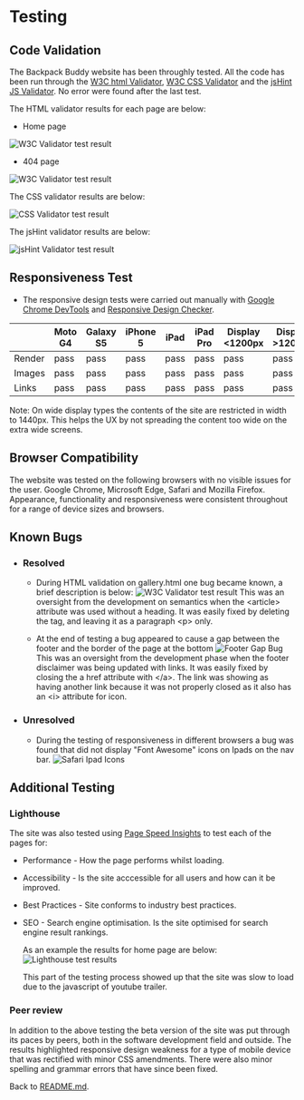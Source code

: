 # Testing
## Code Validation
The Backpack Buddy website has been throughly tested. All the code has been run through the [W3C html Validator](https://validator.w3.org/), [W3C CSS Validator](https://jigsaw.w3.org/css-validator/) and the [jsHint JS Validator](https://jshint.com//). No error were found after the last test.

The HTML validator results for each page are below:

* Home page

![W3C Validator test result](assets/docs/testing/home-validation.png)

* 404 page

![W3C Validator test result](assets/docs/testing/gallery-validation.png)


The CSS validator results are below:

![CSS Validator test result](assets/docs/testing/css-validation.png)

The jsHint validator results are below:

![jsHint Validator test result](assets/docs/testing/css-validation.png)

## Responsiveness Test

* The responsive design tests were carried out manually with [Google Chrome DevTools](https://developer.chrome.com/docs/devtools/) and [Responsive Design Checker](https://www.responsivedesignchecker.com/).

|        | Moto G4 | Galaxy S5 | iPhone 5 | iPad | iPad Pro | Display <1200px | Display >1200px |
|--------|---------|-----------|----------|------|----------|-----------------|-----------------|
| Render | pass    | pass      | pass     | pass | pass     | pass            | pass            |
| Images | pass    | pass      | pass     | pass | pass     | pass            | pass            |
| Links  | pass    | pass      | pass     | pass | pass     | pass            | pass            |

Note: On wide display types the contents of the site are restricted in width to 1440px. This helps the UX by not spreading the content too wide on the extra wide screens.

## Browser Compatibility

The website was tested on the following browsers with no visible issues for the user. 
Google Chrome, Microsoft Edge, Safari and Mozilla Firefox. Appearance, functionality and responsiveness were consistent throughout for a range of device sizes and browsers.

## Known Bugs
* ### Resolved

    * During HTML validation on gallery.html one bug became known, a brief description is below:
    ![W3C Validator test result](assets/docs/testing/gallery-bug.png)
    This was an oversight from the development on semantics when the \<article> attribute was used without a heading. It was easily fixed by deleting the tag, and leaving it as a paragraph \<p> only.

    * At the end of testing a bug appeared to cause a gap between the footer and the border of the page at the bottom 
    ![Footer Gap Bug](assets/docs/testing/gap-bug.png)
    This was an oversight from the development phase when the footer disclaimer was being updated with links. It was easily fixed by closing the a href attribute with \</a>. The link was showing as having another link because it was not properly closed as it also has an \<i> attribute for icon.

* ### Unresolved

    * During the testing of responsiveness in different browsers a bug was found that did not display "Font Awesome" icons on Ipads on the nav bar. 
    ![Safari Ipad Icons](assets/docs/testing/safari-ipad.png)
    
    

## Additional Testing
### Lighthouse

The site was also tested using [Page Speed Insights](https://pagespeed.web.dev) to test each of the pages for:
* Performance - How the page performs whilst loading.
* Accessibility - Is the site acccessible for all users and how can it be improved.
* Best Practices - Site conforms to industry best practices.
* SEO - Search engine optimisation. Is the site optimised for search engine result rankings.

    As an example the results for home page are below:
    ![Lighthouse test results](assets/docs/testing/sitespeed.png)

    This part of the testing process showed up that the site was slow to load due to the javascript of youtube trailer. 

### Peer review
In addition to the above testing the beta version of the site was put through its paces by peers, both in the software development field and outside. The results highlighted responsive design weakness for a type of mobile device that was rectified with minor CSS amendments. There were also minor spelling and grammar errors that have since been fixed.

Back to [README.md](./README.md#testing).